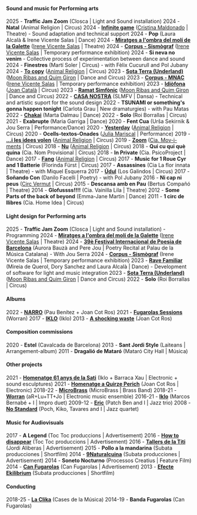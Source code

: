 
#### Sound and music for Performing arts

2025 - **Traffic Jam Zoom** (Closca | Light and Sound installation)
2024 - **Natal** (Animal Religion | Circus)
2024 - **[Infinite game](https://www.firatarrega.cat/fira/programa/en_2024/32/juego-infinito)** ([Cristina Maldonado](https://cristinamaldonado.com/) | Theatre) - Sound adaptation and technical support
2024 - **Pop** (Laura Alcalà & Irene Vicente Salas | Dance)
2024 - **[Miratges a l'ombra del molí de la Galette](https://www.museunacional.cat/ca/activitats/miratges-lombra-del-moulin-de-la-galette)** ([Irene Vicente Salas](https://www.irenevicente.com/) | Theatre)
2024 - **[Corpus - Sismògraf](https://www.sismografolot.cat/ca/programacio/c/160-corpus.html)** ([Irene Vicente Salas](https://www.irenevicente.com/) | Temporary performance exhibition)
2024 - **Si neva no venim** - Collective process of experimentation between dance and sound
2024 - **Finestres** (Martí Soler | Circus) - with Fèlix Cucurull and Pol Jubany
2024 - **[To copy](https://www.animalreligion.com/copia-de-copiar-cast)** ([Animal Religion](http://www.animalreligion.com/) | Circus)
2023 - **[Sota Terra (Underland)](https://www.moonribasquimgiron.com/stronger-peripheries-cat-1)** ([Moon Ribas and Quim Giron](https://www.moonribasquimgiron.com/) | Dance and Circus)
2023 - **[Corpus - MNAC](https://www.museunacional.cat/en/activities/corpus-grec-festival-2023)** ([Irene Vicente Salas](https://www.irenevicente.com/) | Temporary performance exhibition)
2023 - **[Idiòfona](https://www.joancatala.pro/es/idiofona-es/)** ([Joan Català](https://www.joancatala.pro) | Circus)
2023 - **[Ramat Simfònic](https://www.moonribasquimgiron.com/ramat-simf%C3%B2nic)** ([Moon Ribas and Quim Giron](https://www.moonribasquimgiron.com) | Dance and Circus)
2022 - **[CASA NOSTRA](https://www.silosmartesfueranviernes.com/casa-nostra/)** (SLMFV | Dansa) - Technical and artistic suport for the sound design
2022 - **TSUNAMI or something's gonna happen tonight** (Carlota Grau | New dramaturgies) - with Pau Matas
2022 - **[Chakai](https://www.dansinvitro.com/chakai)** (Marta Dalmau | Dance)
2022 - **Solo** (Roi Borrallas | Circus)
2021 - **Exabrupte** (Maria Garriga | Dance)
2020 - **Fent Cua** (Urša Sekirnik & Jou Serra | Performance/Dance)
2020 - **[Yesterday](https://www.animalreligion.com/copia-de-ahir-1)** ([Animal Religion](http://www.animalreligion.com/) | Circus)
2020 - **Ocells-textos-Onades** ([Julia Mariscal](http://www.juliamariscal.com/) | Performance)
2019 - **[…i les idees volen](https://www.animalreligion.com/ilesideesvolen)** ([Animal Religion](http://www.animalreligion.com/) | Circus)
2019 - **[Zoom](https://es.ciamoviments.com/zoom)** ([Cia. Mov-i-ments](https://www.es.ciamoviments.com/)	| Circus)
2018 - **[Nu](https://www.animalreligion.com/nu)** ([Animal Religion](http://www.animalreligion.com/) | Circus)
2018 - **Qui cu qui què quina** (Cia. Nom Provisional | Circus)
2018 - **In Private** (Cia. PsicoProject | Dance)
2017 - **[Fang](https://www.animalreligion.com/fang)** ([Animal Religion](http://www.animalreligion.com/) | Circus)
2017 - **Music for 1 Roue Cyr and 1 Batterie** (Florinda Fürst | Circus)
2017 - **Assassines** (Cia La flor innata | Theatre) - with Miquel Esquerra
2017 - **[Údul](https://losgalindos.net/en/espectacle/udul/)** (Los Galindos | Circus)
2017 - **Soñando Con** (Danilo Facelli | Poetry) - with Pol Jubany
2016 - **Ni cap ni peus** ([Circ Vermut](http://www.circvermut.com/) | Circus)
2015 - **Descansa amb en Pau** (Bertus Compañó | Theatre)
2014 - **Glofussss!!!!** (Cia. Vainilla Lila | Theatre)
2012 - **Some Parts of the back of beyond** (Emma-Jane Martin | Dance)
2011 - **1 circ de llibres** (Cia. Home Idea | Circus)


#### Light design for Performing arts
2025 - **Traffic Jam Zoom** (Closca | Light and Sound installation) - Programming
2024 - **[Miratges a l'ombra del molí de la Galette](https://www.museunacional.cat/ca/activitats/miratges-lombra-del-moulin-de-la-galette)** ([Irene Vicente Salas](https://www.irenevicente.com/) | Theatre)
2024 - **[39è Festival Internacional de Poesia de Barcelona](https://www.palaumusica.cat/ca/39e-festival-internacional-de-poesia-de-barcelona_1314313)** (Aurora Bauzà and Pere Jou | Poetry Recital at Palau de la Música Catalana) - With Jou Serra
2024 - **[Corpus - Sismògraf](https://www.sismografolot.cat/ca/programacio/c/160-corpus.html)** (Irene Vicente Salas | Temporary performance exhibition)
2023 - **[Rave Familiar](https://www.elpetit.cat/ca/programacio/c/21-rave-un-espai-per-ballar-en-familia.html)** (Mireia de Querol, Dory Sanchez and Laura Alcalà | Dance) - Development of software for light and music integration
2023 - **[Sota Terra (Underland)](https://www.moonribasquimgiron.com/stronger-peripheries-cat-1)** ([Moon Ribas and Quim Giron](https://www.moonribasquimgiron.com/) | Dance and Circus)
2022 - **Solo** (Roi Borrallas | Circus)


#### Albums
2022 - **[NARRO](https://narro.bandcamp.com/album/narro)** (Pau Benítez + Joan Cot Ros)
2021 - **[Fugarolas Sessions](https://worran.bandcamp.com/album/fugarolas-sessions)** (Worran)
2017 - **[IKLO](http://www.tecnonucleo.org/index.php?page=release&release=41)** (Iklo)
2013 - **[A shocking waste](https://soundcloud.com/oanotos/sets/a-shocking-waste-1)** (Joan Cot Ros)


#### Composition commissions
2020 - **Estel** (Cavalcada de Barcelona)
2013 - **Sant Jordi Style** (Laiteans | Arrangement-album)
2011 - 	**Dragalió de Mataró** (Mataró City Hall | Música)


#### Other projects
2021 - **[Homenatge 61 anys de la Sati](https://teatrelagarriga.cat/programacio/homenatge-61-anys-de-la-sati/)** (Iklo + Barraca Xau | Electronic + sound esculptures)
2021 - **[Homenatge a Quirze Perich](https://www.youtube.com/watch?v=FSU2bZFj9E0)** (Joan Cot Ros | Electronic)
2018-22 - **[MicroBrass](https://soundcloud.com/microbrass)** (MicroBrass | Brass Band)
2018-21 - **[Worran](https://soundcloud.com/user-385742958)** (aR+Lu+TT+Jo | Electronic music ensemble)
2016-21 - **[Iklo](http://www.tecnonucleo.org/index.php?page=release&release=41)** (Marcos Bernabé + I | Impro duet)
2009-12 - **[Eric](https://soundcloud.com/benjamin-cerigo/eric-eric)** (Patch Ben and I	 | Jazz trio)
2008 - **[No Standard](https://www.youtube.com/watch?v=i4ph25X7hR0)** (Poch, Kiko, Tavares and I | Jazz quartet)


#### Music for Audiovisuals
2017 - **A Legend** (Toc Toc produccions | Advertisement)
2016 - **[How to disappear](https://vimeo.com/173626075)** (Toc Toc produccions | Advertisement)
2016 - **[Tallers de la Titi](https://vimeo.com/151167877)** (Jordi Aliberas | Advertisement)
2015 - **Pollo a la mandarina** (Subata producciones | Shortfilm)
2014 - **[9Naturalcuina](https://vimeo.com/96826237)** (Subata producciones | Advertisement)
2014 - **Soneto Nocturno** (Processos Creatius | Feature Film)
2014 - **[Can Fugarolas](https://vimeo.com/80737027)** (Can Fugarolas | Advertisement)
2013 - **[Efecte Ekilibrium](https://vimeo.com/64945264)** (Subata producciones | Shortfilm)


#### Conducting
2018-25 - **[La Clika](https://www.laclika.cat/)** (Cases de la Música)
2014-19 - **Banda Fugarolas** (Can Fugarolas)
